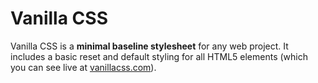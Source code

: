 # Vanilla CSS

Vanilla CSS is a <b>minimal baseline stylesheet</b> for any web project. It includes a basic reset and default styling for all HTML5 elements (which you can see live at <a href="https://vanillacss.com">vanillacss.com</a>).
